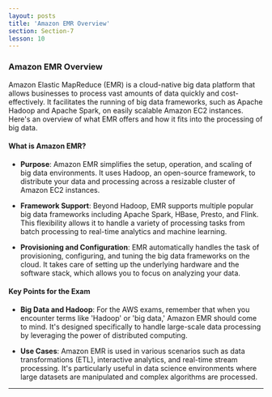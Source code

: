 ```yaml
---
layout: posts
title: 'Amazon EMR Overview'
section: Section-7
lesson: 10
---
```


### Amazon EMR Overview

Amazon Elastic MapReduce (EMR) is a cloud-native big data platform that allows businesses to process vast amounts of data quickly and cost-effectively. It facilitates the running of big data frameworks, such as Apache Hadoop and Apache Spark, on easily scalable Amazon EC2 instances. Here's an overview of what EMR offers and how it fits into the processing of big data.

<!-- pagebreak -->

#### What is Amazon EMR?

- **Purpose**: Amazon EMR simplifies the setup, operation, and scaling of big data environments. It uses Hadoop, an open-source framework, to distribute your data and processing across a resizable cluster of Amazon EC2 instances.

- **Framework Support**: Beyond Hadoop, EMR supports multiple popular big data frameworks including Apache Spark, HBase, Presto, and Flink. This flexibility allows it to handle a variety of processing tasks from batch processing to real-time analytics and machine learning.

- **Provisioning and Configuration**: EMR automatically handles the task of provisioning, configuring, and tuning the big data frameworks on the cloud. It takes care of setting up the underlying hardware and the software stack, which allows you to focus on analyzing your data.

<!-- pagebreak -->

#### Key Points for the Exam

- **Big Data and Hadoop**: For the AWS exams, remember that when you encounter terms like 'Hadoop' or 'big data,' Amazon EMR should come to mind. It's designed specifically to handle large-scale data processing by leveraging the power of distributed computing.

- **Use Cases**: Amazon EMR is used in various scenarios such as data transformations (ETL), interactive analytics, and real-time stream processing. It's particularly useful in data science environments where large datasets are manipulated and complex algorithms are processed.

---
